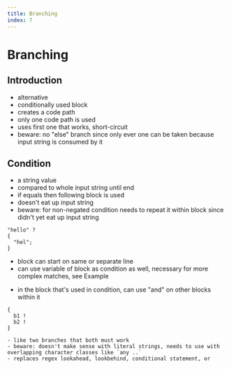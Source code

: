```yaml
---
title: Branching
index: 7
---
```

# Branching



## Introduction

- alternative
- conditionally used block
- creates a code path
- only one code path is used
- uses first one that works, short-circuit
- beware: no "else" branch since only ever one can be taken because input string is consumed by it



## Condition

- a string value
- compared to whole input string until end
- if equals then following block is used
- doesn't eat up input string
- beware: for non-negated condition needs to repeat it within block since didn't yet eat up input string

```
"hello" ?
{
  "hel";
}
```

- block can start on same or separate line
- can use variable of block as condition as well, necessary for more complex matches, see Example
<!-- todo: maybe not use variable? block is confusing at two places with different meaning -->
- in the block that's used in condition, can use "and" on other blocks within it

```
{
  b1 !
  b2 !
}

- like two branches that both must work
- beware: doesn't make sense with literal strings, needs to use with overlapping character classes like `any ..`
- replaces regex lookahead, lookbehind, conditional statement, or
